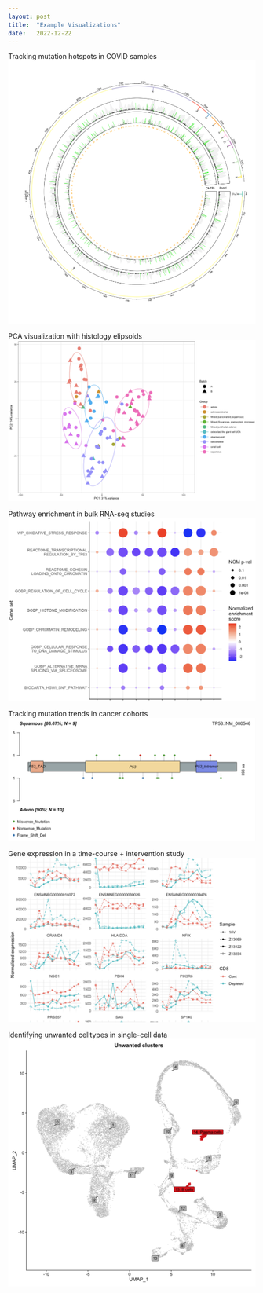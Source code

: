 ```yaml
---
layout: post
title:  "Example Visualizations"
date:   2022-12-22
---
```


Tracking mutation hotspots in COVID samples
![Example Circos plot](/assets/images/circos.png)

PCA visualization with histology elipsoids 
![Example PCA plot](/assets/images/pca.png)

Pathway enrichment in bulk RNA-seq studies
![Example GSEA plot](/assets/images/gsea.png)

Tracking mutation trends in cancer cohorts
![Example lolipop plot](/assets/images/lolipop.png)


Gene expression in a time-course + intervention study
![Example expression plot](/assets/images/expression_trends.png)

Identifying unwanted celltypes in single-cell data
![Example UMAP plot](/assets/images/umap.png)
